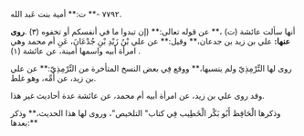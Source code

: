 ٧٧٩٢ -** ت:** أمية بنت عَبد الله.

أنها سألت عائشة (ت) ،** عن قوله تعالى:** (إن تبدوا ما في أنفسكم أو تخفوه (٣) .**روى عنها:** علي بن زيد بن جدعان،** وقيل:** عن علي بْنُ زَيْدِ بْنِ جُدْعَانَ، عَنِ أم محمد وهي امرأة أبيه واسمها أمينة، عن عائشة (١) .

روى لها التِّرْمِذِيّ ولم ينسبها،** ووقع فِي بعض النسخ المتأخرة من التِّرْمِذِيّ:** عن علي بن زيد، عن أُمِّه، وهو غلط.

وقد روى علي بن زيد، عن امرأة أبيه أم محمد، عن عائشة عدة أحاديث غير هذا.

وذكرها الْحَافِظ أَبُو بَكْر الْخَطِيب فِي كتاب" التلخيص"، وروى لها هذا الحديث،** وذكر بعدها:**